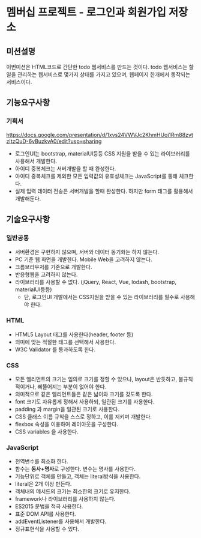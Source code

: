 # 멤버십 프로젝트 - 로그인과 회원가입 저장소

## 미션설명

이번미션은 HTML코드로 간단한 todo 웹서비스를 만드는 것이다. todo 웹서비스는 할일을 관리하는 웹서비스로 몇가지 상태를 가지고 있으며,
웹페이지 한개에서 동작되는 서비스이다.

## 기능요구사항

### 기획서

https://docs.google.com/presentation/d/1xvs24VWVJc2KhmHUoj1Rm88zvtzItzQuD-6vBuzkvA0/edit?usp=sharing

- 로그인UI는 bootstrap, materialUI등등 CSS 지원을 받을 수 있는 라이브러리를 사용해서 개발한다.
- 아이디 중복체크는 서버개발을 할 때 완성한다.
- 아이디 중복체크를 제외한 모든 입력값의 유효성체크는 JavaScript를 통해 체크한다.
- 실제 입력 데이터 전송은 서버개발을 할때 완성한다. 하지만 form 태그를 활용해서 개발해둔다.

## 기술요구사항

### 일반공통

- 서버환경은 구현하지 않으며, 서버와 데이터 동기화는 하지 않는다.
- PC 기준 웹 화면을 개발한다. Mobile Web을 고려하지 않는다.
- 크롬브라우저를 기준으로 개발한다.
- 반응형웹을 고려하지 않는다.
- 라이브러리를 사용할 수 없다. (jQuery, React, Vue, lodash, bootstrap, materialUI등등)
  - 단, 로그인UI 개발에서는 CSS지원을 받을 수 있는 라이브러리를 필수로 사용해야 한다.

### HTML

- HTML5 Layout 태그를 사용한다(header, footer 등)
- 의미에 맞는 적절한 태그를 선택해서 사용한다.
- W3C Validator 를 통과하도록 한다.

### CSS

- 모든 엘리먼트의 크기는 임의로 크기를 정할 수 있으나, layout은 반듯하고, 불규칙적이거나, 삐뚤어지는 부분이 없어야 한다.
- 의미적으로 같은 엘리먼트들은 같은 넓이와 크기를 갖도록 한다.
- font 크기도 자유롭게 정해서 사용하되, 일관된 크기를 사용한다.
- padding 과 margin을 일관된 크기로 사용한다.
- CSS 클래스 이름 규칙을 스스로 정하고, 이를 지키며 개발한다.
- flexbox 속성을 이용하여 레이아웃을 구성한다.
- CSS variables 을 사용한다.

### JavaScript

- 전역변수를 최소화 한다.
- 함수는 **동사+명사**로 구성한다. 변수는 명사를 사용한다.
- 기능단위로 객체를 만들고, 객체는 literal방식을 사용한다.
- literal은 2개 이상 만든다.
- 객체내의 메서드의 크기는 최소한의 크기로 유지한다.
- framework나 라이브러리를 사용하지 않는다.
- ES2015 문법을 적극 사용한다.
- 표준 DOM API를 사용한다.
- addEventListener를 사용해서 개발한다.
- 정규표현식을 사용할 수 있다.
